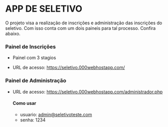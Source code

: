# APP DE SELETIVO
O projeto visa a realização de inscrições e administração das inscrições do seletivo. Com isso conta com um dois paineis para tal processo. Confira abaixo.


### Painel de Inscrições
* Painel com 3 stagios
<!-- * Contador de vagas disponíveis -->
* URL de acesso: https://seletivo.000webhostapp.com/

### Painel de Administração
* URL de acesso: https://seletivo.000webhostapp.com/administrador.php
	#### Como usar
	 - usuario: admin@seletivoteste.com
	 - senha: 1234
